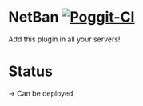 # NetBan [![Poggit-CI](https://poggit.pmmp.io/ci.shield/InspectorGadget/NetBan/NetBan)](https://poggit.pmmp.io/ci/InspectorGadget/NetBan/NetBan)
Add this plugin in all your servers!

# Status
-> Can be deployed